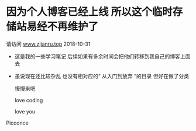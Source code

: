# 因为个人博客已经上线  所以这个临时存储站易经不再维护了
请访问 www.zjianru.top
                                                        2018-10-31



- 这是我的一些学习笔记  后续如果有多余时间会把他们转移到我自己的博客上面去
- 虽说现在还比较杂乱 也没有相对应的“ 从入门到放弃 ”的目录  但好在做了分类
  
  慢慢来吧
  
  love coding

  love you

Picconce
